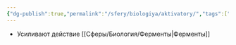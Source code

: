 ```yaml
---
{"dg-publish":true,"permalink":"/sfery/biologiya/aktivatory/","tags":["Общаябиология"]}
---
```


- Усиливают действие [[Сферы/Биология/Ферменты\|Ферменты]]
